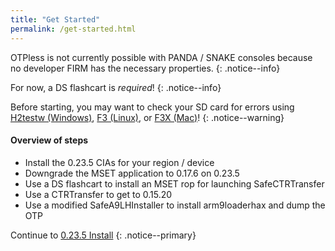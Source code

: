 ```yaml
---
title: "Get Started"
permalink: /get-started.html
---
```


OTPless is not currently possible with PANDA / SNAKE consoles because no developer FIRM has the necessary properties.
{: .notice--info}

For now, a DS flashcart is _required_!
{: .notice--info}

Before starting, you may want to check your SD card for errors using [H2testw (Windows)](h2testw-(windows)), [F3 (Linux)](f3-(linux)), or [F3X (Mac)](f3x-(mac))!
{: .notice--warning}

#### Overview of steps

- Install the 0.23.5 CIAs for your region / device
- Downgrade the MSET application to 0.17.6 on 0.23.5
- Use a DS flashcart to install an MSET rop for launching SafeCTRTransfer
- Use a CTRTransfer to get to 0.15.20
- Use a modified SafeA9LHInstaller to install arm9loaderhax and dump the OTP

Continue to [0.23.5 Install](0.23.5-install)
{: .notice--primary}
